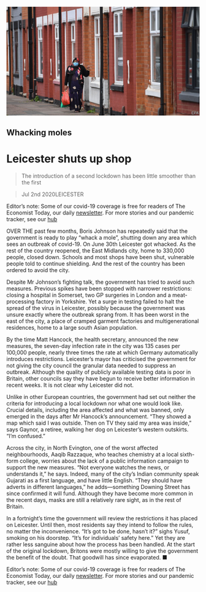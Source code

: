 ![](./images/20200704_BRP503.jpg)

## Whacking moles

# Leicester shuts up shop

> The introduction of a second lockdown has been little smoother than the first

> Jul 2nd 2020LEICESTER

Editor’s note: Some of our covid-19 coverage is free for readers of The Economist Today, our daily [newsletter](https://www.economist.com/https://my.economist.com/user#newsletter). For more stories and our pandemic tracker, see our [hub](https://www.economist.com//news/2020/03/11/the-economists-coverage-of-the-coronavirus)

OVER THE past few months, Boris Johnson has repeatedly said that the government is ready to play “whack a mole”, shutting down any area which sees an outbreak of covid-19. On June 30th Leicester got whacked. As the rest of the country reopened, the East Midlands city, home to 330,000 people, closed down. Schools and most shops have been shut, vulnerable people told to continue shielding. And the rest of the country has been ordered to avoid the city.

Despite Mr Johnson’s fighting talk, the government has tried to avoid such measures. Previous spikes have been stopped with narrower restrictions: closing a hospital in Somerset, two GP surgeries in London and a meat-processing factory in Yorkshire. Yet a surge in testing failed to halt the spread of the virus in Leicester, possibly because the government was unsure exactly where the outbreak sprang from. It has been worst in the east of the city, a place of cramped garment factories and multigenerational residences, home to a large south Asian population.

By the time Matt Hancock, the health secretary, announced the new measures, the seven-day infection rate in the city was 135 cases per 100,000 people, nearly three times the rate at which Germany automatically introduces restrictions. Leicester’s mayor has criticised the government for not giving the city council the granular data needed to suppress an outbreak. Although the quality of publicly available testing data is poor in Britain, other councils say they have begun to receive better information in recent weeks. It is not clear why Leicester did not.

Unlike in other European countries, the government had set out neither the criteria for introducing a local lockdown nor what one would look like. Crucial details, including the area affected and what was banned, only emerged in the days after Mr Hancock’s announcement. “They showed a map which said I was outside. Then on TV they said my area was inside,” says Gaynor, a retiree, walking her dog on Leicester’s western outskirts. “I’m confused.”

Across the city, in North Evington, one of the worst affected neighbourhoods, Aaqib Razzaque, who teaches chemistry at a local sixth-form college, worries about the lack of a public information campaign to support the new measures. “Not everyone watches the news, or understands it,” he says. Indeed, many of the city’s Indian community speak Gujarati as a first language, and have little English. “They should have adverts in different languages,” he adds—something Downing Street has since confirmed it will fund. Although they have become more common in the recent days, masks are still a relatively rare sight, as in the rest of Britain.

In a fortnight’s time the government will review the restrictions it has placed on Leicester. Until then, most residents say they intend to follow the rules, no matter the inconvenience. “It’s got to be done, hasn’t it?” sighs Yusuf, smoking on his doorstep. “It’s for individuals’ safety here.” Yet they are rather less sanguine about how the process has been handled. At the start of the original lockdown, Britons were mostly willing to give the government the benefit of the doubt. That goodwill has since evaporated. ■

Editor’s note: Some of our covid-19 coverage is free for readers of The Economist Today, our daily [newsletter](https://www.economist.com/https://my.economist.com/user#newsletter). For more stories and our pandemic tracker, see our [hub](https://www.economist.com//news/2020/03/11/the-economists-coverage-of-the-coronavirus)